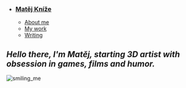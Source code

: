 - ### [Matěj Kníže](https://matej-knize.github.io/english-for-designers/03-content-first/)
    - [About me](about.md)
    - [My work](work.md)
    - [Writing](writing.md)





## ***Hello there, I'm Matěj, starting 3D artist with obsession in games, films and humor.***

![smiling_me](https://github.com/Matej-Knize/english-for-designers/assets/154207948/d6c84632-5561-47cb-b4be-d53a4870b6f3)
